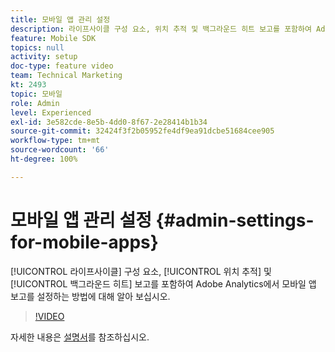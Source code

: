 ```yaml
---
title: 모바일 앱 관리 설정
description: 라이프사이클 구성 요소, 위치 추적 및 백그라운드 히트 보고를 포함하여 Adobe Analytics에서 모바일 앱 보고를 설정하는 방법에 대해 알아 보십시오.
feature: Mobile SDK
topics: null
activity: setup
doc-type: feature video
team: Technical Marketing
kt: 2493
topic: 모바일
role: Admin
level: Experienced
exl-id: 3e582cde-8e5b-4dd0-8f67-2e28414b1b34
source-git-commit: 32424f3f2b05952fe4df9ea91dcbe51684cee905
workflow-type: tm+mt
source-wordcount: '66'
ht-degree: 100%

---
```


# 모바일 앱 관리 설정 {#admin-settings-for-mobile-apps}

[!UICONTROL 라이프사이클] 구성 요소, [!UICONTROL 위치 추적] 및 [!UICONTROL 백그라운드 히트] 보고를 포함하여 Adobe Analytics에서 모바일 앱 보고를 설정하는 방법에 대해 알아 보십시오.

>[!VIDEO](https://video.tv.adobe.com/v/25961/?quality=12)

자세한 내용은 [설명서](https://marketing.adobe.com/resources/help/ko-KR/mobile/gs.html)를 참조하십시오.
